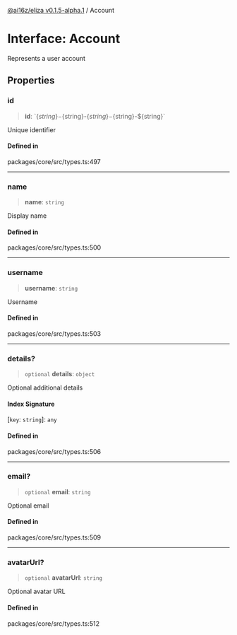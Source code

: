 [@ai16z/eliza v0.1.5-alpha.1](../index.md) / Account

# Interface: Account

Represents a user account

## Properties

### id

> **id**: \`$\{string\}-$\{string\}-$\{string\}-$\{string\}-$\{string\}\`

Unique identifier

#### Defined in

packages/core/src/types.ts:497

***

### name

> **name**: `string`

Display name

#### Defined in

packages/core/src/types.ts:500

***

### username

> **username**: `string`

Username

#### Defined in

packages/core/src/types.ts:503

***

### details?

> `optional` **details**: `object`

Optional additional details

#### Index Signature

 \[`key`: `string`\]: `any`

#### Defined in

packages/core/src/types.ts:506

***

### email?

> `optional` **email**: `string`

Optional email

#### Defined in

packages/core/src/types.ts:509

***

### avatarUrl?

> `optional` **avatarUrl**: `string`

Optional avatar URL

#### Defined in

packages/core/src/types.ts:512
